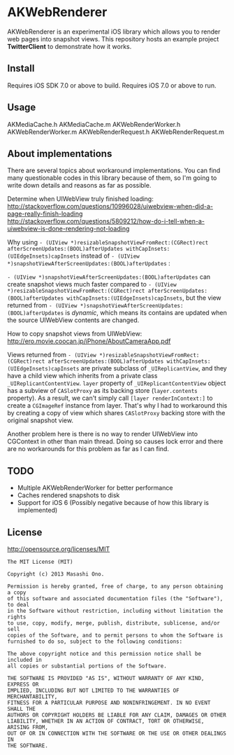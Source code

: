 AKWebRenderer
=============

AKWebRenderer is an experimental iOS library which allows you to render web pages into snapshot views. This repository hosts an example project **TwitterClient** to demonstrate how it works.

Install
-------

Requires iOS SDK 7.0 or above to build.
Requires iOS 7.0 or above to run.

Usage
-----

AKMediaCache.h
AKMediaCache.m
AKWebRenderWorker.h
AKWebRenderWorker.m
AKWebRenderRequest.h
AKWebRenderRequest.m

About implementations
---------------------
There are several topics about workaround implementations. You can find many questionable codes in this library because of them, so I'm going to write down details and reasons as far as possible.

Determine when UIWebView truly finished loading:
http://stackoverflow.com/questions/10996028/uiwebview-when-did-a-page-really-finish-loading
http://stackoverflow.com/questions/5809212/how-do-i-tell-when-a-uiwebview-is-done-rendering-not-loading

Why using `- (UIView *)resizableSnapshotViewFromRect:(CGRect)rect afterScreenUpdates:(BOOL)afterUpdates withCapInsets:(UIEdgeInsets)capInsets` instead of `- (UIView *)snapshotViewAfterScreenUpdates:(BOOL)afterUpdates` :

`- (UIView *)snapshotViewAfterScreenUpdates:(BOOL)afterUpdates` can create snapshot views much faster compared to `- (UIView *)resizableSnapshotViewFromRect:(CGRect)rect afterScreenUpdates:(BOOL)afterUpdates withCapInsets:(UIEdgeInsets)capInsets`, but the view returned from `- (UIView *)snapshotViewAfterScreenUpdates:(BOOL)afterUpdates` is *dynamic*, which means its contains are updated when the source UIWebView contents are changed.

How to copy snapshot views from UIWebView:
http://ero.movie.coocan.jp/iPhone/AboutCameraApp.pdf

Views returned from `- (UIView *)resizableSnapshotViewFromRect:(CGRect)rect afterScreenUpdates:(BOOL)afterUpdates withCapInsets:(UIEdgeInsets)capInsets` are private subclass of `_UIReplicantView`, and they have a child view which inherits from a private class `_UIReplicantContentView`. `layer` property of `_UIReplicantContentView` object has a subview of `CASlotProxy` as its backing store (`layer.contents` property). As a result, we can't simply call `[layer renderInContext:]` to create a `CGImageRef` instance from layer. That's why I had to workaround this by creating a copy of view which shares `CASlotProxy` backing store with the original snapshot view.

Another problem here is there is no way to render UIWebView into CGContext in other than main thread. Doing so causes lock error and there are no workarounds for this problem as far as I can find.

TODO
----

- Multiple AKWebRenderWorker for better performance
- Caches rendered snapshots to disk
- Support for iOS 6 (Possibly negative because of how this library is implemented)

License
-------
http://opensource.org/licenses/MIT

    The MIT License (MIT)
    
    Copyright (c) 2013 Masashi Ono.
    
    Permission is hereby granted, free of charge, to any person obtaining a copy
    of this software and associated documentation files (the "Software"), to deal
    in the Software without restriction, including without limitation the rights
    to use, copy, modify, merge, publish, distribute, sublicense, and/or sell
    copies of the Software, and to permit persons to whom the Software is
    furnished to do so, subject to the following conditions:
    
    The above copyright notice and this permission notice shall be included in
    all copies or substantial portions of the Software.
    
    THE SOFTWARE IS PROVIDED "AS IS", WITHOUT WARRANTY OF ANY KIND, EXPRESS OR
    IMPLIED, INCLUDING BUT NOT LIMITED TO THE WARRANTIES OF MERCHANTABILITY,
    FITNESS FOR A PARTICULAR PURPOSE AND NONINFRINGEMENT. IN NO EVENT SHALL THE
    AUTHORS OR COPYRIGHT HOLDERS BE LIABLE FOR ANY CLAIM, DAMAGES OR OTHER
    LIABILITY, WHETHER IN AN ACTION OF CONTRACT, TORT OR OTHERWISE, ARISING FROM,
    OUT OF OR IN CONNECTION WITH THE SOFTWARE OR THE USE OR OTHER DEALINGS IN
    THE SOFTWARE.
